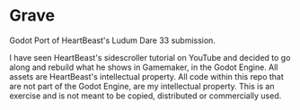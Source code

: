 # Grave

Godot Port of HeartBeast's Ludum Dare 33 submission.

I have seen HeartBeast's sidescroller tutorial on YouTube and decided to go along and rebuild what he shows in Gamemaker, in the Godot Engine. All assets are HeartBeast's intellectual property. All code within this repo that are not part of the Godot Engine, are my intellectual property. This is an exercise and is not meant to be copied, distributed or commercially used.